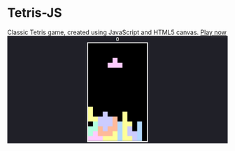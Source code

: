 # Tetris-JS
Classic Tetris game, created using JavaScript and HTML5 canvas.
[Play now](https://github.com/ASVECode/Tetris-JS/blob/main/README.md)
![Watch Now](./images/tetris.jpg)
